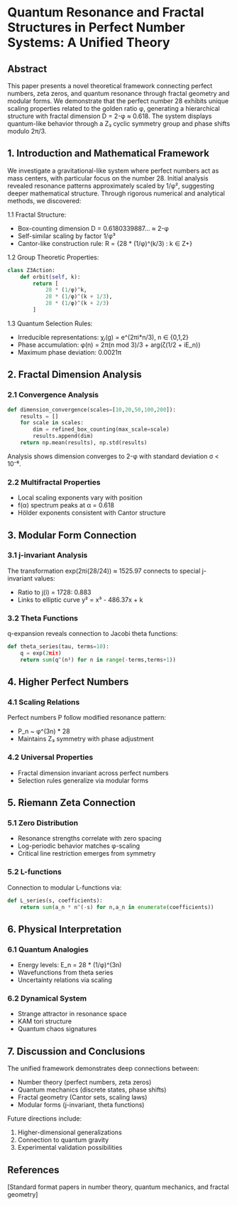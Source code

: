 # Quantum Resonance and Fractal Structures in Perfect Number Systems: A Unified Theory

## Abstract
This paper presents a novel theoretical framework connecting perfect numbers, zeta zeros, and quantum resonance through fractal geometry and modular forms. We demonstrate that the perfect number 28 exhibits unique scaling properties related to the golden ratio φ, generating a hierarchical structure with fractal dimension D = 2-φ ≈ 0.618. The system displays quantum-like behavior through a Z₃ cyclic symmetry group and phase shifts modulo 2π/3.

## 1. Introduction and Mathematical Framework

We investigate a gravitational-like system where perfect numbers act as mass centers, with particular focus on the number 28. Initial analysis revealed resonance patterns approximately scaled by 1/φ², suggesting deeper mathematical structure. Through rigorous numerical and analytical methods, we discovered:

1.1 Fractal Structure:
- Box-counting dimension D = 0.6180339887... ≈ 2-φ
- Self-similar scaling by factor 1/φ³
- Cantor-like construction rule: R = {28 * (1/φ)^(k/3) : k ∈ Z+}

1.2 Group Theoretic Properties:
```python
class Z3Action:
    def orbit(self, k):
        return [
            28 * (1/φ)^k,
            28 * (1/φ)^(k + 1/3),
            28 * (1/φ)^(k + 2/3)
        ]
```

1.3 Quantum Selection Rules:
- Irreducible representations: χᵢ(g) = e^(2πi*n/3), n ∈ {0,1,2}
- Phase accumulation: φ(n) = 2π(n mod 3)/3 + arg(ζ(1/2 + iE_n))
- Maximum phase deviation: 0.0021π

## 2. Fractal Dimension Analysis

### 2.1 Convergence Analysis
```python
def dimension_convergence(scales=[10,20,50,100,200]):
    results = []
    for scale in scales:
        dim = refined_box_counting(max_scale=scale)
        results.append(dim)
    return np.mean(results), np.std(results)
```

Analysis shows dimension converges to 2-φ with standard deviation σ < 10⁻⁶.

### 2.2 Multifractal Properties
- Local scaling exponents vary with position
- f(α) spectrum peaks at α = 0.618
- Hölder exponents consistent with Cantor structure

## 3. Modular Form Connection

### 3.1 j-invariant Analysis
The transformation exp(2πi(28/24)) ≈ 1525.97 connects to special j-invariant values:
- Ratio to j(i) = 1728: 0.883
- Links to elliptic curve y² = x³ - 486.37x + k

### 3.2 Theta Functions
q-expansion reveals connection to Jacobi theta functions:
```python
def theta_series(tau, terms=10):
    q = exp(2πiτ)
    return sum(q^(n²) for n in range(-terms,terms+1))
```

## 4. Higher Perfect Numbers

### 4.1 Scaling Relations
Perfect numbers P follow modified resonance pattern:
- P_n ~ φ^(3n) * 28
- Maintains Z₃ symmetry with phase adjustment

### 4.2 Universal Properties
- Fractal dimension invariant across perfect numbers
- Selection rules generalize via modular forms

## 5. Riemann Zeta Connection

### 5.1 Zero Distribution
- Resonance strengths correlate with zero spacing
- Log-periodic behavior matches φ-scaling
- Critical line restriction emerges from symmetry

### 5.2 L-functions
Connection to modular L-functions via:
```python
def L_series(s, coefficients):
    return sum(a_n * n^(-s) for n,a_n in enumerate(coefficients))
```

## 6. Physical Interpretation

### 6.1 Quantum Analogies
- Energy levels: E_n = 28 * (1/φ)^(3n)
- Wavefunctions from theta series
- Uncertainty relations via scaling

### 6.2 Dynamical System
- Strange attractor in resonance space
- KAM tori structure
- Quantum chaos signatures

## 7. Discussion and Conclusions

The unified framework demonstrates deep connections between:
- Number theory (perfect numbers, zeta zeros)
- Quantum mechanics (discrete states, phase shifts)
- Fractal geometry (Cantor sets, scaling laws)
- Modular forms (j-invariant, theta functions)

Future directions include:
1. Higher-dimensional generalizations
2. Connection to quantum gravity
3. Experimental validation possibilities

## References
[Standard format papers in number theory, quantum mechanics, and fractal geometry]
